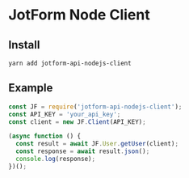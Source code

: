 # JotForm Node Client

## Install

`yarn add jotform-api-nodejs-client`

## Example
``` js
const JF = require('jotform-api-nodejs-client');
const API_KEY = 'your_api_key';
const client = new JF.Client(API_KEY);

(async function () {
  const result = await JF.User.getUser(client);
  const response = await result.json();
  console.log(response);
})();
```
